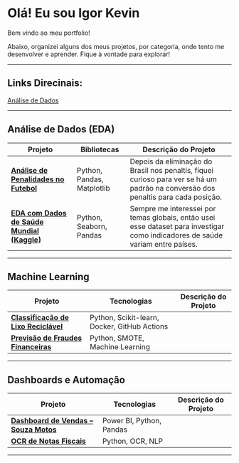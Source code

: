 #  Olá! Eu sou Igor Kevin

Bem vindo ao meu portfolio! 

Abaixo, organizei alguns dos meus projetos, por categoria, onde tento me desenvolver e aprender. Fique à vontade para explorar!
___
## Links Direcinais:
[Análise de Dados]()

---

##  Análise de Dados (EDA)

| Projeto | Bibliotecas | Descrição do Projeto |
|--------|-------------|------|
| [**Análise de Penalidades no Futebol**]() | Python, Pandas, Matplotlib | Depois da eliminação do Brasil nos penaltis, fiquei curioso para ver se há um padrão na conversão dos penaltis para cada posição. |
| [**EDA com Dados de Saúde Mundial (Kaggle)**]() | Python, Seaborn, Pandas | Sempre me interessei por temas globais, então usei esse dataset para investigar como indicadores de saúde variam entre países.  |

---

##  Machine Learning

| Projeto | Tecnologias | Descrição do Projeto |
|--------|-------------|------|
| [**Classificação de Lixo Reciclável**]() | Python, Scikit-learn, Docker, GitHub Actions |  |
| [**Previsão de Fraudes Financeiras**]() | Python, SMOTE, Machine Learning |  |

---

## Dashboards e Automação

| Projeto | Tecnologias | Descrição do Projeto |
|--------|-------------|------|
| [**Dashboard de Vendas – Souza Motos**]() | Power BI, Python, Pandas | |
| [**OCR de Notas Fiscais**]() | Python, OCR, NLP |  |

---



